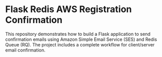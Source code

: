 # Flask Redis AWS Registration Confirmation

This repository demonstrates how to build a Flask application to send confirmation emails using Amazon Simple Email Service (SES) and Redis Queue (RQ). The project includes a complete workflow for client/server email confirmation.
